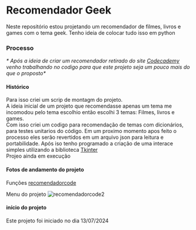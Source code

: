 # Recomendador Geek
Neste repositório estou projetando um recomendador de filmes, livros e games com o tema geek.
Tenho ideia de colocar tudo isso em python  

### Processo

_* Após a ideia de criar um recomendador retirado do site [Codecademy](https://www.codecademy.com/projects/portfolio/recommendation-software-project) venho trabalhando no codigo para que este projeto seja um pouco mais do que o proposto*_

#### Histórico

Para isso criei um scrip de montagm do projeto.  
A ideia inicial de um projeto que recomendasse apenas um tema me incomodou pelo tema escolhio então escolhi 3 temas: Filmes, livros e games.  
Com isso criei um codigo para recomendação de temas com dicionários, para testes unitarios do código. Em um proximo momento apos feito o processo eles serão revertidos em um arquivo json para leitura e portabilidade.
Após iso tenho programado a criação de uma interace simples utilizando a biblioteca [Tkinter](https://docs.python.org/3/library/tkinter.html)  
Projeo ainda em execução   

#### Fotos de andamento do projeto

Funções 
[recomendadorcode](https://github.com/user-attachments/assets/e5135c50-22d8-487b-a67a-8d9d8d9f6ee4)

Menu do projeto
![recomendadorcode2](https://github.com/user-attachments/assets/99a54177-2c84-447c-a25b-0c309fabcfd0)



#### início do projeto
Este projeto foi iniciado no dia 13/07/2024 

